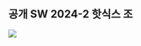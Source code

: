 ## 공개 SW 2024-2 핫식스 조 

<img src="https://img.shields.io/badge/Tools-99c2e9?style=flat-square&logo=tools&logoColor=white"/>


